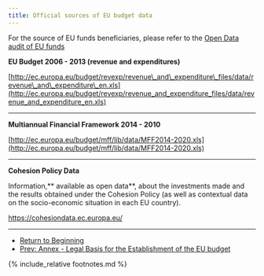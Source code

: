 ```yaml
---
title: Official sources of EU budget data
---
```


For the source of EU funds beneficiaries, please refer to the [Open Data audit of EU funds](https://docs.google.com/spreadsheets/d/1tkKxRlkW60-ylxdvxGkMlMq8BS4SRPR4QoEd72qgFwQ/edit#gid=2028897927)

**EU Budget 2006 - 2013 (revenue and expenditures)**

[http://ec.europa.eu/budget/revexp/revenue\_and\_expenditure\_files/data/revenue\_and\_expenditure\_en.xls](http://ec.europa.eu/budget/revexp/revenue_and_expenditure_files/data/revenue_and_expenditure_en.xls)

****

**Multiannual Financial Framework 2014 - 2010**

[http://ec.europa.eu/budget/mff/lib/data/MFF2014-2020.xls](http://ec.europa.eu/budget/mff/lib/data/MFF2014-2020.xls)

****

**Cohesion Policy Data**

Information,** available as open data**, about the investments made and the results obtained under the Cohesion Policy (as well as contextual data on the socio-economic situation in each EU country).

[h](https://cohesiondata.ec.europa.eu/)[ttps://cohesiondata.ec.europa.eu/](https://cohesiondata.ec.europa.eu/)

* * * * *

- [Return to Beginning](../)
- [Prev: Annex - Legal Basis for the Establishment of the EU budget](../legal-basis/)

{% include_relative footnotes.md %}
